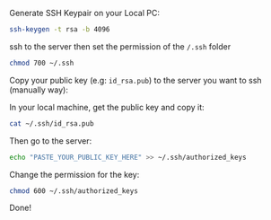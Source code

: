 
Generate SSH Keypair on your Local PC:

```bash
ssh-keygen -t rsa -b 4096
```



ssh to the server then set the permission of the `/.ssh` folder 

```bash
chmod 700 ~/.ssh
```

Copy your public key (e.g: `id_rsa.pub`) to the server you want to ssh (manually way):

In your local machine, get the public key and copy it:
```bash
cat ~/.ssh/id_rsa.pub
```

Then go to the server:

```bash
echo "PASTE_YOUR_PUBLIC_KEY_HERE" >> ~/.ssh/authorized_keys
```

Change the permission for the key:

```bash
chmod 600 ~/.ssh/authorized_keys
```

Done!
